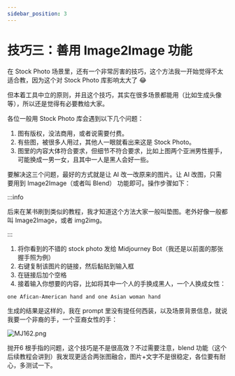 ```yaml
---
sidebar_position: 3
---
```


# 技巧三：善用 Image2Image 功能

在 Stock Photo 场景里，还有一个非常厉害的技巧，这个方法我一开始觉得不太适合教，因为这个对 Stock Photo 库影响太大了 😂

但本着工具中立的原则，并且这个技巧，其实在很多场景都能用（比如生成头像等），所以还是觉得有必要教给大家。

各位一般用 Stock Photo 库会遇到以下几个问题：

1. 图有版权，没法商用，或者说需要付费。
2. 有些图，被很多人用过，其他人一眼就看出来这是 Stock Photo。
3. 图里的内容大体符合要求，但细节不符合要求，比如上图两个亚洲男性握手，可能换成一男一女，且其中一人是黑人会好一些。

要解决这三个问题，最好的方式就是让 AI 改一改原来的图片。让 AI 改图，只需要用到 Image2Image（或者叫 Blend） 功能即可。操作步骤如下：

:::info

后来在某书刷到类似的教程，我才知道这个方法大家一般叫垫图。老外好像一般都叫 Image2Image，或者 img2img。

:::

1. 将你看到的不错的 stock photo 发给 Midjourney Bot（我还是以前面的那张握手照为例）
2. 右键复制该图片的链接，然后黏贴到输入框
3. 在链接后加个空格
4. 接着输入你想要的内容，比如将其中一个人的手换成黑人，一个人换成女性：

```other
one Afican-American hand and one Asian woman hand
```

生成的结果是这样的，我在 prompt 里没有提任何西装，以及场景背景信息，就说我要一个非裔的手，一个亚裔女性的手：

![MJ162.png](https://cdn.jsdelivr.net/gh/misu198/Midjourney@main/docs/MJ1621713529956.png)

抛开6 根手指的问题，这个技巧是不是很高效？不过需要注意，blend 功能（这个后续教程会讲到）我发现更适合两张图融合，图片+文字不是很稳定，各位要有耐心，多测试一下。